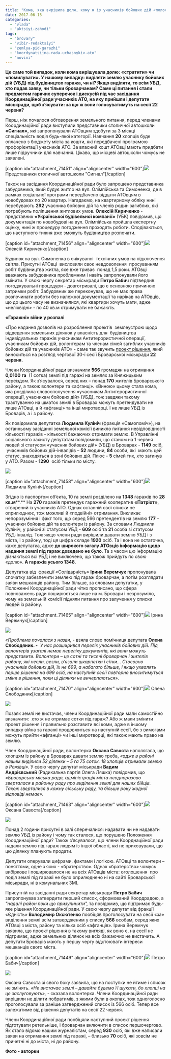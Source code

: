 ```yaml
---
title: "Кома, яка вирішила долю, кому ж із учасників бойових дій «положена» земля під гаражі"
date: 2017-06-15
categories: 
  - "vlada"
  - "aktsiyi-zahodi"
tags: 
  - "brovary"
  - "vibir-redaktsiyi"
  - "zemlya-pid-garazhi"
  - "koordynatsijna-rada-uchasnykiv-ato"
  - "novini"
---
```


**Це саме той випадок, коли кома вирішувала долю: «стратити» чи «помилувати». У нашому випадку: виділяти землю учаснику бойових дій (УБД) під будівництво гаража, чи ні? Якщо виділяти, то всім УБД, хто подав заяву, чи тільки броварчанам? Саме ці питання і стали предметом гарячих суперечок і дискусій під час засідання Координаційної ради учасників АТО, на яку прийшли і депутати міськради, щоб з’ясувати: за що ж вони голосуватимуть на сесії 22 червня?**  

Перш, ніж почалося обговорення земельного питання, перед членами Координаційної ради виступили представники столичної автошколи **«Сигнал»,** які запропонували АТОвцям здобути за 3 місяці спеціальність водія будь-якої категорії. Навчання **20** хлопців буде оплачено з бюджету міста за кошти, які передбачені програмою профорієнтації учасників АТО. За власний кошт АТОвці мають придбати лише підручники для навчання. Цікаво, що місцеві автошколи чомусь не заявлені.

\[caption id="attachment\_71451" align="aligncenter" width="600"\][![](https://mpz.brovary.org/wp-content/uploads/2017/06/3-2.jpg)](https://mpz.brovary.org/wp-content/uploads/2017/06/3-2.jpg) Представники столичної автошколи "Сигнал"\[/caption\]

Також на засідання Координаційної ради було запрошено представника забудовника, який будує житло на вул. Олімпійська та Симоненка, де в рамках соціальної програми передбачено віддати АТОвцям в новобудовах по 20 квартир. Нагадаємо, на квартирному обліку нині перебувають **292** учасника бойових дій та членів родин загиблих, які потребують поліпшення житлових умов. **Олексій Кириченко** \- представник **«Української будівельної компанії»** (УБК) повідомив, що документація по новобудові на вул. Олімпійська пройшла експертну оцінку, нині ж процедуру погодження проходять роботи. Сподіваються, що наступного тижня вже зможуть будівництво розпочати.

\[caption id="attachment\_71456" align="aligncenter" width="600"\][![](https://mpz.brovary.org/wp-content/uploads/2017/06/9-1.jpg)](https://mpz.brovary.org/wp-content/uploads/2017/06/9-1.jpg) Олексій Кириченко\[/caption\]

Будинок на вул. Симоненка в очікуванні  технічних умов на підключення світла. Присутні АТОвці  висловили своє невдоволення  просуванням робіт будівництва житла, яке вже триває  понад 1,5 роки. АТОвці вважають забудовника проблемним і навіть запропонували його змінити. У свою чергу секретар міськради **Петро Бабич** підтвердив: погоджувальні процедури - довготривалі, що є основною причиною затримки робіт. Забудовник же переконував, що не має права розпочинати роботи без належної документації та нарікав на АТОвців, що до цього часу не визначилися, які квартири хочуть мати, адже «неліквідні» - по 40 кв.м отримувати не бажають.

**«Гаражні» війни у розпалі**

«Про надання дозволів на розроблення проектів  землеустрою щодо відведення земельних ділянок у власність для  будівництва індивідуальних гаражів учасникам Антитерористичної операції, учасникам бойових дій, волонтерам та членам сімей загиблих учасників бойових дій та учасників АТО» _-_ саме так звучить [проект рішення](http://brovary-rada.gov.ua/documents/27273.html), який виноситься на розгляд чергової 30-ї сесії Броварської міськради **22 червня.**

Члени Координаційної ради визначили **566** громадян на отримання **0,0100** **га**  (1 сотка) землі під гаражі на землях за Княжицьким переїздом. Як з’ясувалося, серед них – понад **170** жителів Броварського району, а також волонтери та «афганці». «Виною» цьому стала кома, яка розділила словосполучення «учасникам Антитерористичної операції, учасникам бойових дій» (УБД), тож завдяки такому трактуванню на шматок землі в Броварах можуть претендувати не лише АТОвці, а й «афганці» та інші миротворці. І не лише УБД із Броварів, а і з району.

Як повідомила депутатка **Людмила Кулініч** (фракція «Самопоміч»), на останньому засіданні земельної комісії виникло питання невідповідності кількості гаражів - кількості бажаючих отримати землю. В Управлінні соціального захисту депутатам повідомили, що станом на 1 червня людей зі статусом «учасник бойових дій» (УБД) в Броварах - **1149** осіб,  учасників бойових дій-інвалідів – **52** людини, **84** особи, які  мають цей статус, знаходяться в зоні бойових дій. Плюс - **5** сімей тих, хто загинув у АТО. Разом - **1290**  осіб тільки по місту.

[![](https://mpz.brovary.org/wp-content/uploads/2017/06/10-1.jpg)](https://mpz.brovary.org/wp-content/uploads/2017/06/10-1.jpg)

\[caption id="attachment\_71458" align="aligncenter" width="600"\][![](https://mpz.brovary.org/wp-content/uploads/2017/06/11.jpg)](https://mpz.brovary.org/wp-content/uploads/2017/06/11.jpg) Людмила Кулініч\[/caption\]

Згідно із паспортом об’єкта, 10 га землі розділено на **1348** гаражів по **28** **кв.м****.** На **270** гаражів претендує гаражний кооператив **«Патріот»**, створений із учасників АТО. Однак останній свої списки не оприлюднює, тож можливі й «подвійні» отримання. Викликає непорозуміння і факт того, що серед 566 претендентів на землю **177** – учасники бойових дій та волонтери із району. За словами Людмили Кулініч, у районі зі статусом УБД - **609** осіб та **21** особа зі статусом УБД-інвалід. Тож якщо члени ради вирішили давати землю УБД і з міста, і з району, тоді ця цифра складе **1920** осіб. Та і вона не остаточна, каже депутатка, адже **до широкого загалу АТОвців інформацію щодо надання землі під гараж доведено не було**. Та з часом цю інформацію дізнаються всі УБД і не виключено, що також прийдуть по свою «долю». **А гаражів усього 1348**.

Депутатка від  фракції «Солідарність» **Ірина Веремчук** пропонувала спочатку забезпечити землею під гараж броварчан, а потім розглядати заяви мешканців району. Тим більше, за словами депутатки, у Положенні Координаційної ради чітко прописано, що сфера повноважень ради поширюється лише на м. Бровари і незрозуміло, чому на земельній комісії підняли питання про залучення у списки людей із району.

\[caption id="attachment\_71465" align="aligncenter" width="600"\][![](https://mpz.brovary.org/wp-content/uploads/2017/06/18.jpg)](https://mpz.brovary.org/wp-content/uploads/2017/06/18.jpg) Ірина Веремчук\[/caption\]

[![](https://mpz.brovary.org/wp-content/uploads/2017/06/15.jpg)](https://mpz.brovary.org/wp-content/uploads/2017/06/15.jpg)

«_Проблема почалася з назви,_ - взяла слово помічниця депутата **Олена Слободяник. -**  _У нас розширився перелік учасників бойових дій. Під волонтерів узагалі немає переліку документів, які вони можуть представити. Волонтери – це сотні та тисячі броварчан і жителів району, які несли, везли, в’язали шкарпетки і сітки… Стосовно учасників бойових дій, їх не 699, а набагато більше, і якщо ухвалять перше рішення на 699 осіб, на наступній сесії повторно вноситимуться зміни в рішення, поки ці ділянки не вичерпаються»._

\[caption id="attachment\_71470" align="aligncenter" width="600"\][![](https://mpz.brovary.org/wp-content/uploads/2017/06/24.jpg)](https://mpz.brovary.org/wp-content/uploads/2017/06/24.jpg) Олена Слободяник\[/caption\]

[![](https://mpz.brovary.org/wp-content/uploads/2017/06/13-1.jpg)](https://mpz.brovary.org/wp-content/uploads/2017/06/13-1.jpg)

Позаяк землі не вистачає, члени Координаційної ради мали самостійно визначити:  хто ж не отримає сотки під гараж? Або ж мали змінити проект рішення і правильно розставити всі коми, адже в іншому випадку війна за гаражі продовжиться на наступній сесії, бо з вимогами можуть прийти «афганці» чи інші миротворці, які також мають право на землю.

Член Координаційної ради, волонтерка **Оксана Савоста** наполягала, що хлопцям із району в Броварах давати землю треба, _«адже в районі нашим виділили 52 ділянки – 5 га 75 соток. 18 хлопців отримали землю в Рожівці»_. У свою чергу депутат міськради **Вадим Андрієвський** (Радикальна партія Олега Ляшка) повідомив, що _«Броварська міська рада, адміністрація міста неодноразово зверталася в районну раду про виділення землі для наших бійців. Також зверталися в кожну сільську раду, та більше року жодної відповіді немає»._

\[caption id="attachment\_71463" align="aligncenter" width="600"\][![](https://mpz.brovary.org/wp-content/uploads/2017/06/16.jpg)](https://mpz.brovary.org/wp-content/uploads/2017/06/16.jpg) Оксана Савоста\[/caption\]

[![](https://mpz.brovary.org/wp-content/uploads/2017/06/21.jpg)](https://mpz.brovary.org/wp-content/uploads/2017/06/21.jpg)

Понад 2 години присутні в залі сперечалися: надавати чи не надавати землю УБД із району і чому так сталося, що порушено Положення  Координаційної ради? Також з’ясувалося, що члени Коорднаційної ради надали землю під гараж людям із іншої області, які не приховували, що цю ділянку планують продати.

Депутати оперували цифрами, фактами і логікою. АТОвці та волонтери – поняттями, одне з яких - «братерство». Однак «братерство» чомусь вибіркове і поширювалося не на всіх АТОвців міста: оголошення  про поділ землі під гаражі не було оприлюднено ні на сайті Броварської міськради, ні в комунальних ЗМІ.

Присутній на засіданні ради секретар міськради **Петро Бабич** запропонував затвердити перший список, сформований Коордрадою, а _"надалі район поки що призупинити",_ та повідомив, що підтримає будь-яке рішення Координаційної ради. У свою чергу депутат від фракції «Єдність» **Володимир Оксютенко** пообіцяв проголосувати на сесії «за» виділення землі всім затвердженим у списку **566** особам, серед яких АТОвці з міста, району та кілька осіб «афганців». Ірина Веремчук заявила, що проект рішення в такому вигляді, як воно є, на сесії не підтримає, адже земельних ділянок на всіх бажаючих не вистачить. А депутати Броварів мають у першу чергу відстоювати інтереси мешканців свого міста.

\[caption id="attachment\_71449" align="aligncenter" width="600"\][![](https://mpz.brovary.org/wp-content/uploads/2017/06/1-3.jpg)](https://mpz.brovary.org/wp-content/uploads/2017/06/1-3.jpg) Петро Бабич\[/caption\]

[![](https://mpz.brovary.org/wp-content/uploads/2017/06/17.jpg)](https://mpz.brovary.org/wp-content/uploads/2017/06/17.jpg)

Оксана Савоста зі свого боку заявила, що на поступки не йтиме і список не змінять. _«Не вистачає землі – давайте будемо її шукати, бо хлопці на це заслуговують»,_ - сказала волонтерка. Члени Координаційної ради вирішили не ділити побратимів, з якими були в окопах, тож одноголосно проголосували за раніше затверджений список із 566 осіб. Тепер все залежатиме від рішення депутатів на сесії 22 червня.

Члени Координаційної ради пообіцяли наступний проект рішення підготувати ретельніше, і броварчан включити в список першочергово. Як стало відомо нашим журналістам, серед **930** осіб, які вже написали заяви на отримання землі під гаражі, – близько **70** осіб, які зовсім не причетні ні до міста, ні до району.

**Фото - авторки**
